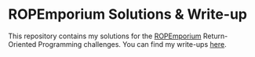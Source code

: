 # ROPEmporium Solutions & Write-up
This repository contains my solutions for the [ROPEmporium](https;//ropemporium.com/) Return-Oriented Programming challenges. You can find my write-ups [here](https://zhenkaiweng.com/p/ropemporium-x86-64-walkthrough/).
